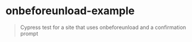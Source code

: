 # onbeforeunload-example
> Cypress test for a site that uses onbeforeunload and a confirmation prompt
